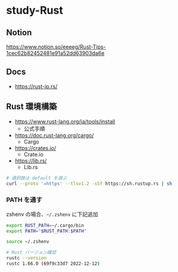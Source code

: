 # study-Rust

## Notion

https://www.notion.so/eeeeg/Rust-Tips-1cec62b82452481e91a52dd63903da6e

## Docs

- https://rust-jp.rs/

## Rust 環境構築

- https://www.rust-lang.org/ja/tools/install
  - 公式手順
- https://doc.rust-lang.org/cargo/
  - Cargo
- https://crates.io/
  - Crate.io
- https://lib.rs/
  - Lib.rs

```sh
# 選択肢は default を選ぶ
curl --proto '=https' --tlsv1.2 -sSf https://sh.rustup.rs | sh
```

### PATH を通す

zshenv の場合、`~/.zshenv` に下記追加

```sh
export RUST_PATH=~/.cargo/bin
export PATH="$RUST_PATH:$PATH"
```

```sh
source ~/.zshenv

# Rust バージョン確認
rustc --version
rustc 1.66.0 (69f9c33d7 2022-12-12)
```
